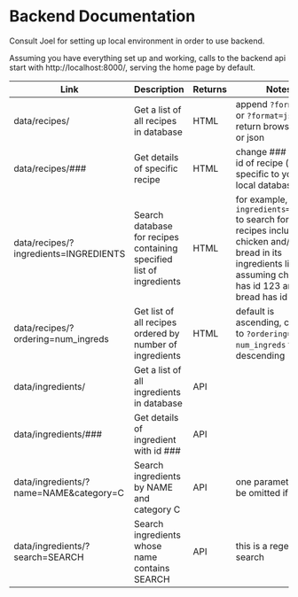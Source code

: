 # Backend Documentation

Consult Joel for setting up local environment in order to use backend.

Assuming you have everything set up and working, calls to the backend api start with http://localhost:8000/, serving the home page by default.

| Link | Description | Returns | Notes
--- | --- | --- | ---
data/recipes/ | Get a list of all recipes in database | HTML | append `?format=api` or `?format=json` to return browsable api or json
data/recipes/### | Get details of specific recipe | HTML | change ### to hash id of recipe (hash id specific to your local database)
data/recipes/?ingredients=INGREDIENTS | Search database for recipes containing specified list of ingredients | HTML | for example, `?ingredients=123+456` to search for recipes including chicken and/or bread in its ingredients list, assuming chicken has id 123 and bread has id 456
data/recipes/?ordering=num_ingreds | Get list of all recipes ordered by number of ingredients | HTML | default is ascending, change to `?ordering=-num_ingreds` for descending
data/ingredients/ | Get a list of all ingredients in database | API | 
data/ingredients/### | Get details of ingredient with id ### | API | 
data/ingredients/?name=NAME&category=C | Search ingredients by NAME and category C | API | one parameter can be omitted if desired
data/ingredients/?search=SEARCH | Search ingredients whose name contains SEARCH | API | this is a regex search

